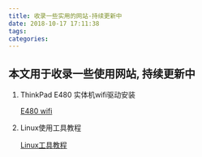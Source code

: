 ```yaml
---
title: 收录一些实用的网站-持续更新中
date: 2018-10-17 17:11:38
tags:
categories:
---
```


## 本文用于收录一些使用网站, 持续更新中

1. ThinkPad E480 实体机wifi驱动安装

	[E480 wifi](https://www.cnblogs.com/dylancao/p/8523704.html)

1. Linux使用工具教程

	[Linux工具教程](https://linuxtools-rst.readthedocs.io/zh_CN/latest)
